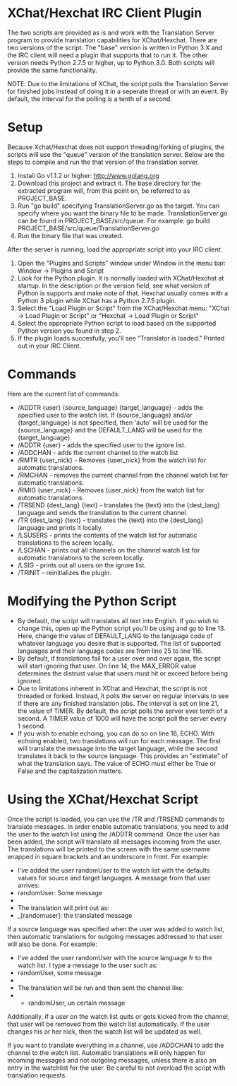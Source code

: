 XChat/Hexchat IRC Client Plugin
===============================

The two scripts are provided as is and work with the Translation Server program to provide translation capabilities for XChat/Hexchat.  There are two versions of the script.  The "base" version is written in Python 3.X and the IRC client will need a plugin that supports that to run it.  The other version needs Python 2.7.5 or higher, up to Python 3.0.  Both scripts will provide the same functionality.

NOTE: Due to the limitations of XChat, the script polls the Translation Server for finished jobs instead of doing it in a seperate thread or with an event.  By default, the interval for the polling is a tenth of a second.

Setup
=====
Because Xchat/Hexchat does not support threading/forking of plugins, the scripts will use the "queue" version of the translation server.  Below are the steps to compile and run the that version of the translation server.

1. Install Go v1.1.2 or higher: http://www.golang.org
2. Download this project and extract it.  The base directory for the extracted program will, from this point on, be referred to as PROJECT_BASE.
3. Run "go build" specifying TranslationServer.go as the target.  You can specify where you want the binary file to be made.  TranslationServer.go can be found in PROJECT_BASE/src/queue.  For example: go build PROJECT_BASE/src/queue/TranslationServer.go
4. Run the binary file that was created.

After the server is running, load the appropriate script into your IRC client.

1. Open the "Plugins and Scripts" window under Window in the menu bar: Window -> Plugins and Script
2. Look for the Python plugin.  It is normally loaded with XChat/Hexchat at startup.  In the description or the version field, see what version of Python is supports and make note of that.  Hexchat usually comes with a Python 3 plugin while XChat has a Python 2.7.5 plugin.
3. Select the "Load Plugin or Script" from the XChat/Hexchat menu: "XChat -> Load Plugin or Script" or "Hexchat -> Load Plugin or Script"
4. Select the appropriate Python script to load based on the supported Python version you found in step 2.
5. If the plugin loads succesfully, you'll see "Translator is loaded." Printed out in your IRC Client.

Commands
========
Here are the current list of commands:

- /ADDTR {user} {source_language} {target_language} - adds the specified user to the watch list.  If {source_language} and/or {target_language} is not specified, then 'auto' will be used for the {source_language} and the DEFAULT_LANG will be used for the {target_language}.
- /ADDTR {user} - adds the specified user to the ignore list.
- /ADDCHAN - adds the current channel to the watch list
- /RMTR {user_nick} - Removes {user_nick} from the watch list for automatic translations.
- /RMCHAN - removes the current channel from the channel watch list for automatic translations.
- /RMIG {user_nick} - Removes {user_nick} from the watch list for automatic translations.
- /TRSEND {dest_lang} {text} - translates the {text} into the {dest_lang} language and sends the translation to the current channel.
- /TR {dest_lang} {text} - translates the {text} into the {dest_lang} language and prints it locally.
- /LSUSERS - prints the contents of the watch list for automatic translations to the screen locally.
- /LSCHAN - prints out all channels on the channel watch list for automatic translations to the screen locally.
- /LSIG - prints out all users on the ignore list.
- /TRINIT - reinitializes the plugin.

Modifying the Python Script
===========================
- By default, the script will translates all text into English.  If you wish to change this, open up the Python script you'll be using and go to line 13.  Here, change the value of DEFAULT_LANG to the language code of whatever language you desire that is supported.  The list of supported languages and their language codes are from line 25 to line 116.
- By default, if translations fail for a user over and over again, the script will start ignoring that user.  On line 14, the MAX_ERROR value determines the distrust value that users must hit or exceed before being ignored.
- Due to limitations inherent in XChat and Hexchat, the script is not threaded or forked.  Instead, it polls the server on regular intervals to see if there are any finished translation jobs.  The interval is set on line 21, the value of TIMER.  By default, the script polls the server ever tenth of a second.  A TIMER value of 1000 will have the script poll the server every 1 second.
- If you wish to enable echoing, you can do so on line 16, ECHO.  With echoing enabled, two translations will run for each message.  The first will translate the message into the target language, while the second translates it back to the source language.  This provides an "estimate" of what the translation says.  The value of ECHO must either be True or False and the capitalization matters.

Using the XChat/Hexchat Script
==============================
Once the script is loaded, you can use the /TR and /TRSEND commands to translate messages.  In order enable automatic translations, you need to add the user to the watch list using the /ADDTR command.  Once the user has been added, the script will translate all messages incoming from the user.  The translations will be printed to the screen with the same username wrapped in square brackets and an underscore in front.  For example:

- I've added the user randomUser to the watch list with the defaults values for source and target languages.  A message from that user arrives:
- 	randomUser: Some message
-
- The translation will print out as:
-	_[randomuser]: the translated message

If a source language was specified when the user was added to watch list, then automatic translations for outgoing messages addressed to that user will also be done.  For example:

- I've added the user randomUser with the source language fr to the watch list.  I type a message to the user such as:
-	randomUser, some message
-
- The translation will be run and then sent the channel like:
-	- randomUser, un certain message

Additionally, if a user on the watch list quits or gets kicked from the channel, that user will be removed from the watch list automatically.  If the user changes his or her nick, then the watch list will be updated as well.

If you want to translate everything in a channel, use /ADDCHAN to add the channel to the watch list.  Automatic translations will only happen for incoming messages and not outgoing messages, unless there is also an entry in the watchlist for the user.  Be careful to not overload the script with translation requests.